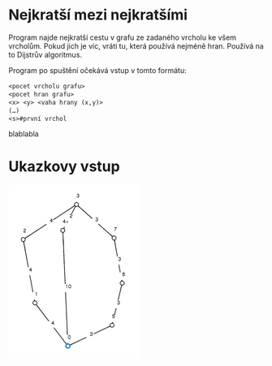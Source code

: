 Nejkratší mezi nejkratšími
===
Program najde nejkratší cestu v grafu ze zadaného vrcholu ke všem vrcholům. Pokud jich je víc, vrátí tu, která používá nejméně hran. Používá na to Dijstrův algoritmus.

Program po spuštění očekává vstup v tomto formátu:
```
<pocet vrcholu grafu>
<pocet hran grafu>
<x> <y> <vaha hrany (x,y)>
(…)
<s>#první vrchol
```

blablabla


Ukazkovy vstup
===
![in2](in2.png)
